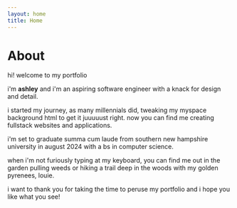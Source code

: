 ```yaml
---
layout: home
title: Home
---
```


# About   

hi! welcome to my portfolio   

i'm **ashley** and i'm an aspiring software engineer with a knack for design and detail.   
   
i started my journey, as many millennials did, tweaking my myspace background html to get it juuuuust right. now you can find me creating fullstack websites and applications.   
   
i'm set to graduate summa cum laude from southern new hampshire university in august 2024 with a bs in computer science.   
   
when i'm not furiously typing at my keyboard, you can find me out in the garden pulling weeds or hiking a trail deep in the woods with my golden pyrenees, louie.   
    
i want to thank you for taking the time to peruse my portfolio and i hope you like what you see!
